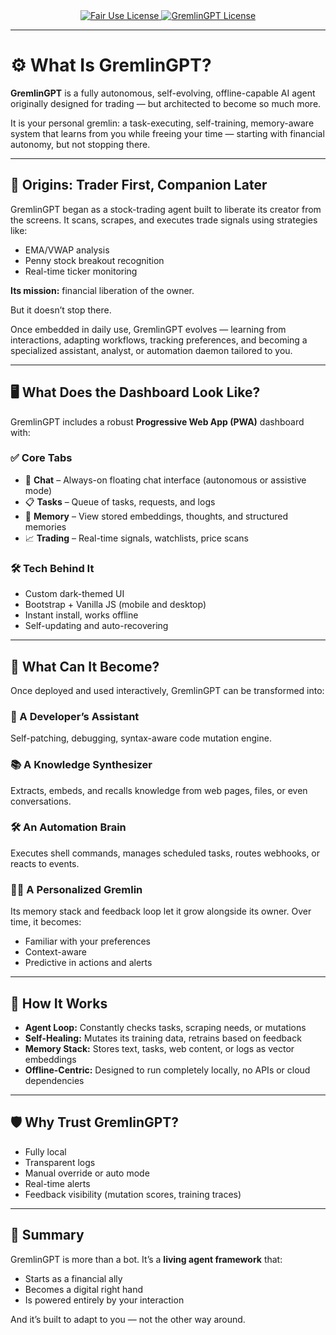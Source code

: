 <link rel="stylesheet" type="text/css" href="docs/custom.css">
<div align="center">
  <a
href="https://github.com/statikfintechllc/AscendAI/blob/master/About Us/LICENSE.md">
    <img src="https://img.shields.io/badge/FAIR%20USE-black?style=for-the-badge&logo=dragon&logoColor=gold" alt="Fair Use License"/>
  </a>
  <a href="https://github.com/statikfintechllc/AscendAI/blob/master/About Us/LICENSE.md">
    <img src="https://img.shields.io/badge/GREMLINGPT%20v1.0-darkred?style=for-the-badge&logo=dragon&logoColor=gold" alt="GremlinGPT License"/>
  </a>
</div>

---

# ⚙️ What Is GremlinGPT?

**GremlinGPT** is a fully autonomous, self-evolving, offline-capable AI agent originally designed for trading — but architected to become so much more.

It is your personal gremlin: a task-executing, self-training, memory-aware system that learns from you while freeing your time — starting with financial autonomy, but not stopping there.

---

## 🧭 Origins: Trader First, Companion Later

GremlinGPT began as a stock-trading agent built to liberate its creator from the screens. It scans, scrapes, and executes trade signals using strategies like:

- EMA/VWAP analysis  
- Penny stock breakout recognition  
- Real-time ticker monitoring  

**Its mission:** financial liberation of the owner.

But it doesn’t stop there.

Once embedded in daily use, GremlinGPT evolves — learning from interactions, adapting workflows, tracking preferences, and becoming a specialized assistant, analyst, or automation daemon tailored to you.

---

## 🖥️ What Does the Dashboard Look Like?

GremlinGPT includes a robust **Progressive Web App (PWA)** dashboard with:

### ✅ Core Tabs
- 💬 **Chat** – Always-on floating chat interface (autonomous or assistive mode)  
- 📋 **Tasks** – Queue of tasks, requests, and logs  
- 🧠 **Memory** – View stored embeddings, thoughts, and structured memories  
- 📈 **Trading** – Real-time signals, watchlists, price scans  

### 🛠 Tech Behind It
- Custom dark-themed UI  
- Bootstrap + Vanilla JS (mobile and desktop)  
- Instant install, works offline  
- Self-updating and auto-recovering  

---

## 🚀 What Can It Become?

Once deployed and used interactively, GremlinGPT can be transformed into:

### 🔧 A Developer’s Assistant  
Self-patching, debugging, syntax-aware code mutation engine.

### 📚 A Knowledge Synthesizer  
Extracts, embeds, and recalls knowledge from web pages, files, or even conversations.

### 🛠️ An Automation Brain  
Executes shell commands, manages scheduled tasks, routes webhooks, or reacts to events.

### 🧙‍♂️ A Personalized Gremlin  
Its memory stack and feedback loop let it grow alongside its owner. Over time, it becomes:
- Familiar with your preferences  
- Context-aware  
- Predictive in actions and alerts  

---

## 🧠 How It Works

- **Agent Loop:** Constantly checks tasks, scraping needs, or mutations  
- **Self-Healing:** Mutates its training data, retrains based on feedback  
- **Memory Stack:** Stores text, tasks, web content, or logs as vector embeddings  
- **Offline-Centric:** Designed to run completely locally, no APIs or cloud dependencies  

---

## 🛡 Why Trust GremlinGPT?

- Fully local  
- Transparent logs  
- Manual override or auto mode  
- Real-time alerts  
- Feedback visibility (mutation scores, training traces)  

---

## 🧬 Summary

GremlinGPT is more than a bot. It’s a **living agent framework** that:

- Starts as a financial ally  
- Becomes a digital right hand  
- Is powered entirely by your interaction  

And it’s built to adapt to you — not the other way around.
